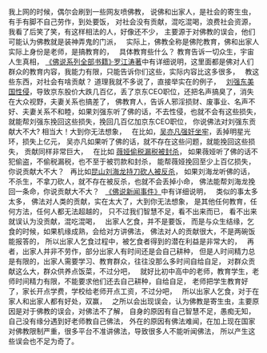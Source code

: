 我上网的时候，偶尔会刷到一些网友喷佛教，
说佛和出家人，是社会的寄生虫，有手有脚不自己劳作，到处要饭，
对社会没有贡献，混吃混喝，浪费社会资源，
&nbsp;
我看了后笑了笑，有这样相法的人，好像还不少，
主要源于对佛教的误会，他们可能认为佛教就是装神弄鬼的门派，
&nbsp;
实际上，佛教全称是佛陀教育，佛和出家人实际上身份是老师，是搞教育的，
&nbsp;
具体教育些什么？
教育告诉一切众生，宇宙人生真相，
[《佛说系列全部书籍》·罗江涛著](https://www.kancloud.cn/@luojiangtao)中有详细说明，这里面都是佛对人们群众的教育内容，我能力有限，只能告诉你们这些，实际内容比这多很多，
&nbsp;
教这些东西，对社会有啥贡献？
道理我就不多说了，直接举实在的例子，
&nbsp;
 [刘强东美国性侵](https://www.kancloud.cn/luojiangtao/foshuoxinwen/2629199)，导致京东股价大跌几百亿，丢了京东CEO职位，还把名声搞臭了，消失在大众视野，夫妻关系也搞差了，
佛教育人，告诉人邪淫损财、废事业、名声不好、夫妻关系不和睦，如果刘强东听了佛的话，不去性侵，也就不会有这些损失，
就能帮刘强东挽回这些损失，挽回几百亿加京东CEO职位，
你说佛法对刘强东贡献大不大?
相当大！大到你无法想象，
&nbsp;
在比如，[吴亦凡强奸坐牢](https://www.kancloud.cn/luojiangtao/foshuoxinwen/2640702)，丢掉明星光环，损失上亿元，
吴亦凡如果听了佛的话，就不存在这些问题，就能挽回这些损失，
贡献同样非常巨大，
&nbsp;
在比如 [薇娅偷税漏税被封杀](https://www.kancloud.cn/luojiangtao/foshuoxinwen/2629201)，
如果薇娅听了佛的话不犯偷盗，不偷税漏税，也不至于被罚款和封杀，
能帮薇娅挽回至少上百亿损失，
你说贡献大不大？
&nbsp;
再比如[昆山刘海龙持刀砍人被反杀](https://www.kancloud.cn/luojiangtao/foshuoxinwen/2635739)，
如果刘海龙听佛的话，不杀生，不拿刀砍人，就不存在被反杀，也就不会丢掉小命，
佛法能帮刘海龙挽回一条命，你说贡献大不大？
&nbsp;
[《佛说新闻事件》](https://www.kancloud.cn/luojiangtao/foshuoxinwen)中有详细说明，
&nbsp;
类似的事太多太多，
佛法对人类的贡献，实在太大了，大到你无法想象，
是其他任何教育，任何方法，任何人都无法超越的，
只不过我们智慧不足，看不出来而已，
看不出来就误认为没贡献，混吃混喝，
&nbsp;
出家人乞食，并不是要饭，
而是与众生结缘，乞食的时候，如果机缘成熟，会给对方讲佛法，
佛法对人的贡献很大，不是两碗饭能报答的，
所以出家人乞食过程中，被乞食者得到的潜在利益是非常大的，
&nbsp;
再者，出家人并非不劳作，部分出家人有时间还是会自己耕种，
但是人时间精力总是有限的，出家人需要学习、教育群众，往往没那么多时间自给自足，
对群众贡献这么大，群众供养点饭菜，不过分吧，
&nbsp;
就好比初中高中的老师，教育学生，老师时间精力有限，不能要求他们还去自己耕种，自给自足，
老师把学生教育好了，家长开点学费，学校给老师开点工资，不过分吧，
&nbsp;
所以出家人乞食，对于在家人和出家人都有好处，双赢，
&nbsp;
之所以会出现误会，认为佛教是寄生虫，主要原因是对于佛教的误会，对佛法不了解，
自身的原因有自己智慧不足，愚痴无知，自己没有缘分遇到好老师教自己佛法，
外在的原因有佛法难闻，在加上现在国家对佛教限制严重，很多平台不准讲佛法，导致很多人不能听闻佛法，
所以产生这些误会也不足为奇了。


